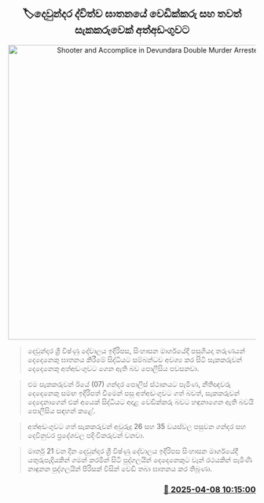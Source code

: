 <p align='center'><b><h2 align='center' title='Shooter and Accomplice in Devundara Double Murder Arrested'>🏷දෙවුන්දර ද්විත්ව ඝාතනයේ වෙඩික්කරු සහ තවත් සැකකරුවෙක් අත්අඩංගුවට</h2></b></p>
<p align='center'><img src='https://helakuru.sgp1.cdn.digitaloceanspaces.com/esana/images/lib/arrested-2[1].jpg' width='600' alt='Shooter and Accomplice in Devundara Double Murder Arrested'></p>

> දෙවුන්දර ශ්‍රී විෂ්ණු දේවාලය ඉදිරිපස, සිංහාසන මාර්ගයේදී පසුගියදා තරුණයන් දෙදෙනෙකු ඝාතනය කිරීමේ සිද්ධියට සම්බන්ධව අවශ්‍ය කර සිටි සැකකරුවන් දෙදෙනෙකු අත්අඩංගුවට‍ ගෙන ඇති බව පොලීසිය පවසනවා.

> එම සැකකරුවන් ඊයේ (07) ගන්දර පොලිස් ස්ථානයට පැමිණ, නීතිඥවරු දෙදෙනෙකු සමඟ ඉදිරිපත් වීමෙන් පසු අත්අඩංගුවට ගත් බවත්, සැකකරුවන් දෙදෙනාගෙන් එක් අයෙක් සිද්ධියට අදාළ වෙඩික්කරු බවට හඳුනාගෙන ඇති බවයි පොලීසිය සඳහන් කළේ.

> අත්අඩංගුවට ගත් සැකකරුවන් අවුරුදු 26 සහ 35 වයස්වල පසුවන ගන්දර සහ දෙවිනුවර ප්‍රදේශවල පදිංචිකරුවන් වනවා.

> මාර්තු 21 වන දින දෙවුන්දර ශ්‍රී විෂ්ණු දේවාලය ඉදිරිපස සිංහාසන මාර්ගයේදී යතුරුපැදියකින් ගමන් කරමින් සිටි පුද්ගලයින් දෙදෙනෙකුට වෑන් රථයකින් පැමිණි නාඳුනන පුද්ගලයින් පිරිසක් විසින් වෙඩි තබා ඝාතනය කර තිබුණා.



<h3 align='right'><a href='https://www.helakuru.lk/esana/p/109065/'>📅 2025-04-08 10:15:00</a></h3>
